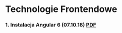 # Technologie Frontendowe

### 1. Instalacja Angular 6 (07.10.18) [PDF](http://studenci.usagi.pl/front-end/LAB01_instalacja.pdf)
